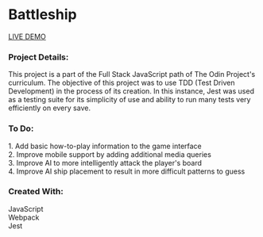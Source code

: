 # Battleship

[LIVE DEMO](https://nekoliav.github.io/Battleship/)

<h3>Project Details:</h3>
<p>This project is a part of the Full Stack JavaScript path of The Odin Project's curriculum. The objective of this project was to use TDD (Test Driven Development) in the process of its creation. In this instance, Jest was used as a testing suite for its simplicity of use and ability to run many tests very efficiently on every save.</p>

<h3>To Do:</h3>
1. Add basic how-to-play information to the game interface</br>
2. Improve mobile support by adding additional media queries</br>
3. Improve AI to more intelligently attack the player's board</br>
4. Improve AI ship placement to result in more difficult patterns to guess

<h3>Created With:</h3>
JavaScript</br>
Webpack</br>
Jest
